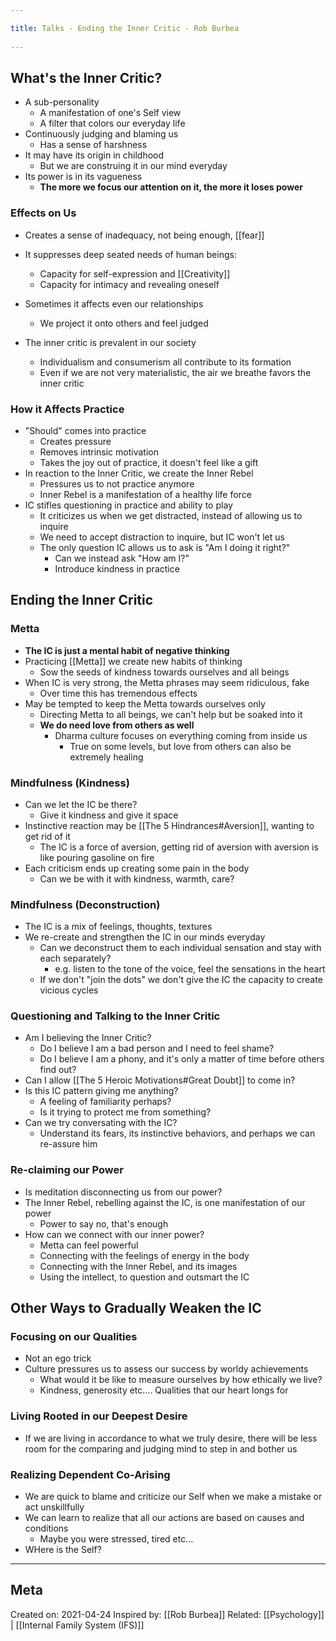 ```yaml
---
title: Talks - Ending the Inner Critic - Rob Burbea 
---
```

## What's the Inner Critic?
- A sub-personality
	- A manifestation of one's Self view
	- A filter that colors our everyday life
- Continuously judging and blaming us
	- Has a sense of harshness
- It may have its origin in childhood
	- But we are construing it in our mind everyday
- Its power is in its vagueness
	- **The more we focus our attention on it, the more it loses power**

### Effects on Us
- Creates a sense of inadequacy, not being enough, [[fear]]
- It suppresses deep seated needs of human beings:
	- Capacity for self-expression and [[Creativity]]
	- Capacity for intimacy and revealing oneself
- Sometimes it affects even our relationships
	- We project it onto others and feel judged

- The inner critic is prevalent in our society
	- Individualism and consumerism all contribute to its formation
	- Even if we are not very materialistic, the air we breathe favors the inner critic

### How it Affects Practice
- "Should" comes into practice
	- Creates pressure
	- Removes intrinsic motivation
	- Takes the joy out of practice, it doesn't feel like a gift
- In reaction to the Inner Critic, we create the Inner Rebel
	- Pressures us to not practice anymore
	- Inner Rebel is a manifestation of a healthy life force
- IC stifles questioning in practice and ability to play
	- It criticizes us when we get distracted, instead of allowing us to inquire
	- We need to accept distraction to inquire, but IC won't let us
	- The only question IC allows us to ask is "Am I doing it right?"
		- Can we instead ask "How am I?"
		- Introduce kindness in practice

## Ending the Inner Critic

### Metta
- **The IC is just a mental habit of negative thinking**
- Practicing [[Metta]] we create new habits of thinking
	- Sow the seeds of kindness towards ourselves and all beings
- When IC is very strong, the Metta phrases may seem ridiculous, fake
	- Over time this has tremendous effects
- May be tempted to keep the Metta towards ourselves only
	- Directing Metta to all beings, we can't help but be soaked into it
	- **We do need love from others as well**
		- Dharma culture focuses on everything coming from inside us
			- True on some levels, but love from others can also be extremely healing

### Mindfulness (Kindness)
- Can we let the IC be there?
	- Give it kindness and give it space
- Instinctive reaction may be [[The 5 Hindrances#Aversion]], wanting to get rid of it
	- The IC is a force of aversion, getting rid of aversion with aversion is like pouring gasoline on fire
- Each criticism ends up creating some pain in the body
	- Can we be with it with kindness, warmth, care?

### Mindfulness (Deconstruction)
- The IC is a mix of feelings, thoughts, textures
- We re-create and strengthen the IC in our minds everyday
	- Can we deconstruct them to each individual sensation and stay with each separately?
		- e.g. listen to the tone of the voice, feel the sensations in the heart
	- If we don't "join the dots" we don't give the IC the capacity to create vicious cycles


### Questioning and Talking to the Inner Critic
- Am I believing the Inner Critic?
	- Do I believe I am a bad person and I need to feel shame?
	- Do I believe I am a phony, and it's only a matter of time before others find out?
- Can I allow [[The 5 Heroic Motivations#Great Doubt]] to come in?
- Is this IC pattern giving me anything?
	- A feeling of familiarity perhaps?
	- Is it trying to protect me from something?
- Can we try conversating with the IC?
	- Understand its fears, its instinctive behaviors, and perhaps we can re-assure him

### Re-claiming our Power
- Is meditation disconnecting us from our power?
- The Inner Rebel, rebelling against the IC, is one manifestation of our power
	- Power to say no, that's enough
- How can we connect with our inner power?
	- Metta can feel powerful
	- Connecting with the feelings of energy in the body
	- Connecting with the Inner Rebel, and its images
	- Using the intellect, to question and outsmart the IC

## Other Ways to Gradually Weaken the IC 
### Focusing on our Qualities
- Not an ego trick
- Culture pressures us to assess our success by worldy achievements
	- What would it be like to measure ourselves by how ethically we live? 
	- Kindness, generosity etc.... Qualities that our heart longs for

### Living Rooted in our Deepest Desire
- If we are living in accordance to what we truly desire, there will be less room for the comparing and judging mind to step in and bother us

### Realizing Dependent Co-Arising
- We are quick to blame and criticize our Self when we make a mistake or act unskillfully
- We can learn to realize that all our actions are based on causes and conditions
	- Maybe you were stressed, tired etc...
- WHere is the Self?

-------------------
## Meta
Created on: 2021-04-24
Inspired by: [[Rob Burbea]]
Related: [[Psychology]] | [[Internal Family System (IFS)]]

